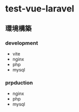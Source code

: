 # test-vue-laravel

## 環境構築

### development

- vite
- nginx
- php
- mysql

### prpduction

- nginx
- php
- mysql
